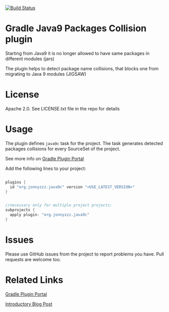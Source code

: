 [![Build Status](https://travis-ci.org/jonnyzzz/gradle-java9c.svg?branch=master)](https://travis-ci.org/jonnyzzz/gradle-java9c)

Gradle Java9 Packages Collision plugin
======================================

Starting from Java9 it is no longer allowed to have same 
packages in different modules (jars) 

The plugin helps to detect package name collisions, that blocks one from 
migrating to Java 9 modules (JIGSAW)


License
=======

Apache 2.0. See LICENSE.txt file in the repo for details


Usage
=====

The plugin defines `java9c` task for the project. The task generates detected
packages collisions for every SourceSet of the project.

See more info on [Gradle Plugin Portal](https://plugins.gradle.org/plugin/org.jonnyzzz.java9c)

Add the following lines to your project:
```gradle

plugins {
  id "org.jonnyzzz.java9c" version "<USE_LATEST_VERSION>"
}


//necessary only for multiple project projects:
subprojects {
  apply plugin: "org.jonnyzzz.java9c"
}

```


Issues
======

Please use GitHub issues from the project to report problems you have. Pull requests are welcome too.

Related Links
=============

[Gradle Plugin Portal](https://plugins.gradle.org/plugin/org.jonnyzzz.java9c)

[Introductory Blog Post](https://jonnyzzz.com/blog/2017/10/18/java9c)



